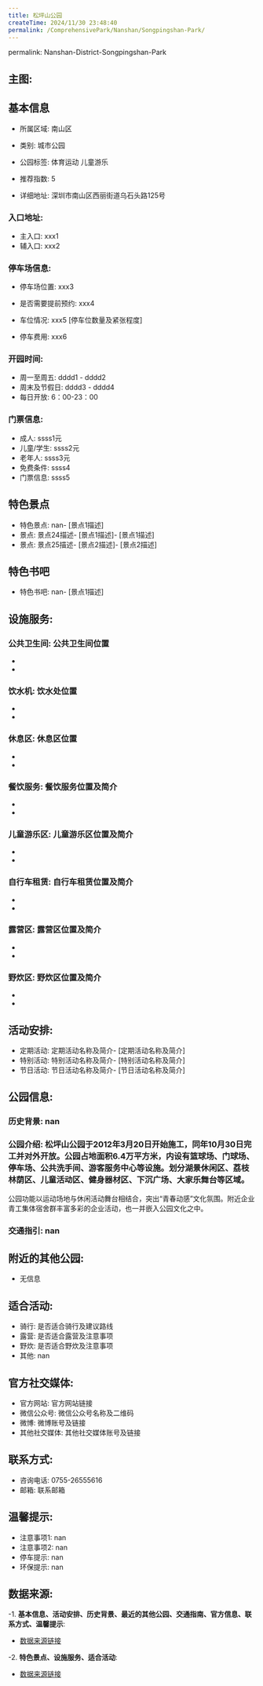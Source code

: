 ```yaml
---
title: 松坪山公园
createTime: 2024/11/30 23:48:40
permalink: /ComprehensivePark/Nanshan/Songpingshan-Park/
---
```

permalink: Nanshan-District-Songpingshan-Park
<!-- ## 游玩路径: -->

## 主图:
<ImageCard
image="https://cgj.sz.gov.cn/img/4/4005/4005698/10774685.jpg"
title= "松坪山公园"
description= "松坪山公园于2012年3月20日开始施工，同年10月30日完工并对外开放。公园占地面积6.4万平方米，内设有篮球场、门球场、停车场、公共洗手间、游客服务中心等设"
date="2024/11/30"
href="/"
author="深圳公园"
/>

## 基本信息

- 所属区域: 南山区

- 类别: 城市公园

- 公园标签: 体育运动 儿童游乐

- 推荐指数: 5

- 详细地址: 深圳市南山区西丽街道乌石头路125号

### 入口地址:
- 主入口: xxx1
- 辅入口: xxx2
### 停车场信息:
- 停车场位置: xxx3

- 是否需要提前预约: xxx4

- 车位情况: xxx5 [停车位数量及紧张程度]

- 停车费用: xxx6

### 开园时间:
- 周一至周五: dddd1 - dddd2
- 周末及节假日: dddd3 - dddd4
- 每日开放: 6：00-23：00

### 门票信息:
- 成人: ssss1元
- 儿童/学生: ssss2元
- 老年人: ssss3元
- 免费条件: ssss4
- 门票信息: ssss5
## 特色景点
- 特色景点: nan- [景点1描述]
- 景点: 景点24描述- [景点1描述]- [景点1描述]
- 景点: 景点25描述- [景点2描述]- [景点2描述]
## 特色书吧
- 特色书吧: nan- [景点1描述]
## 设施服务:
### 公共卫生间: 公共卫生间位置
- 
- 
### 饮水机: 饮水处位置
- 
- 
### 休息区: 休息区位置
- 
- 
### 餐饮服务: 餐饮服务位置及简介
- 
- 
### 儿童游乐区: 儿童游乐区位置及简介
- 
- 
### 自行车租赁: 自行车租赁位置及简介
- 
- 
### 露营区: 露营区位置及简介
- 
- 
### 野炊区: 野炊区位置及简介

- 
- 
## 活动安排:
- 定期活动: 定期活动名称及简介- [定期活动名称及简介]
- 特别活动: 特别活动名称及简介- [特别活动名称及简介]
- 节日活动: 节日活动名称及简介- [节日活动名称及简介]
## 公园信息:
### 历史背景: nan
### 公园介绍: 松坪山公园于2012年3月20日开始施工，同年10月30日完工并对外开放。公园占地面积6.4万平方米，内设有篮球场、门球场、停车场、公共洗手间、游客服务中心等设施。划分湖景休闲区、荔枝林荫区、儿童活动区、健身器材区、下沉广场、大家乐舞台等区域。
公园功能以运动场地与休闲活动舞台相结合，突出“青春动感”文化氛围。附近企业青工集体宿舍群丰富多彩的企业活动，也一并嵌入公园文化之中。
### 交通指引: nan

## 附近的其他公园:
- 无信息

## 适合活动:
- 骑行: 是否适合骑行及建议路线
- 露营: 是否适合露营及注意事项
- 野炊: 是否适合野炊及注意事项
- 其他: nan

## 官方社交媒体:
- 官方网站: 官方网站链接
- 微信公众号: 微信公众号名称及二维码
- 微博: 微博账号及链接
- 其他社交媒体: 其他社交媒体账号及链接

## 联系方式:
- 咨询电话: 0755-26555616
- 邮箱: 联系邮箱

## 温馨提示:
- 注意事项1: nan
- 注意事项2: nan
- 停车提示: nan
- 环保提示: nan

## 数据来源:
-1. **基本信息、活动安排、历史背景、最近的其他公园、交通指南、官方信息、联系方式、温馨提示**:
- [数据来源链接](https://cgj.sz.gov.cn/xsmh/gysz/csgy/content/post_10774685.html)

-2. **特色景点、设施服务、适合活动**:
- [数据来源链接](https://cgj.sz.gov.cn/xsmh/gysz/csgy/content/post_10774685.html)

